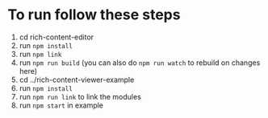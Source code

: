 # To run follow these steps
1. cd rich-content-editor
2. run `npm install`
3. run `npm link`
4. run `npm run build` (you can also do `npm run watch` to rebuild on changes here)
5. cd ../rich-content-viewer-example
6. run `npm install`
7. run `npm run link` to link the modules
8. run `npm start` in example
